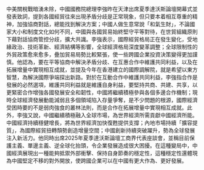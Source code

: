 中美關稅戰暗湧未除，中國國務院總理李強昨在天津出席夏季達沃斯論壇開幕式並發表致詞，提到各國經貿往來出現矛盾分歧是正常現象，但只要本着相互尊重的精神，加強協商對話，總能找到解決方案；中國人做生意常說「和氣生財」，不論國家大小和制度文化如何不同，中國與各國貿易始終堅守平等對待，在世貿組織原則下藉對話協商管控分歧，擴大共識。李強表示，國際經貿格局正在發生變化，受地緣政治、技術革新、經濟結構等影響，全球經濟格局深度變革調整；全球限制性的外貿政策愈來愈多，疊加貿易局勢比較緊張，使一些跨國企業投資決策變得更加謹慎。他認為，要在平等協商中解決矛盾分歧、在互惠合作中維護共同利益，以及在拓展增量中實現相互成就，並提及今年在香港建立的國際調解院，就是希望以東方智慧，為解決國際爭端探出新路。對於在互動合作中維護共同利益，李強指合作是發展的必然選項，維護共同利益就是維護自身利益，要堅持共商、共建、共享，以更緊密合作增強各國發展安全和韌性，中國將繼續積極參與各個多邊合作機制；現時全球經濟發展動能減弱且多個領域陷入存量爭奪，是不少問題的根源，國際經濟受困時要的不是弱肉強食的叢林法則，而是合作在拓展增量中實現相互成就。此外，李強又說，中國繼續積極融入全球市場，為世界經濟所需貢獻中國經濟所能。中國經濟持續穩健增長，將為世界經濟加快復甦提供支撐；內地市場持續「擴容提質」，為國際經貿扭轉頹勢創造增量空間；中國創新持續突破躍升，勢為全球發展注入新活力。他同時出席2025年夏季達沃斯論壇工商界代表座談會，並稱目前保護主義、單邊主義、逆全球化抬頭，令企業發展造成很大困擾。在這種變局中，中國經濟展現出一種能夠抵禦外部衝擊、保持自身節奏的穩定性，這種穩定性還體現為中國堅定不移的對外開放，使跨國企業可以在中國有更大作為、更好發展。
